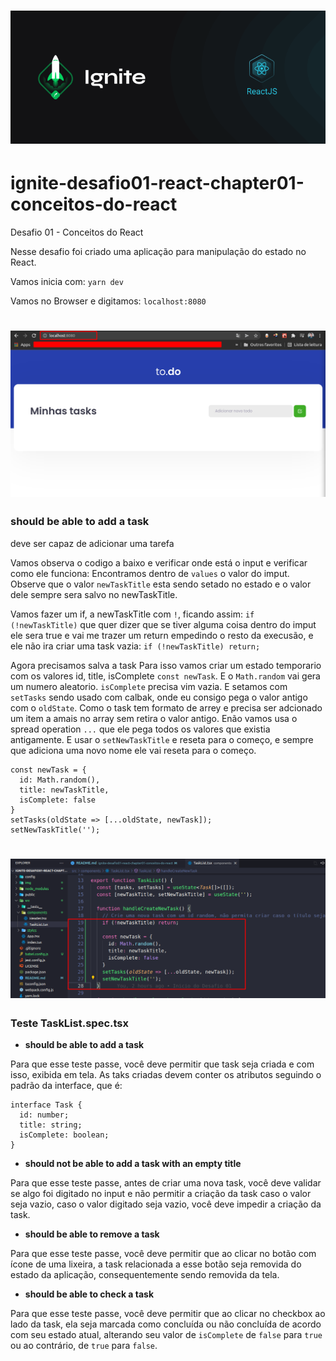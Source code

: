 <h1 align="center">
  <img src="./img/img000.png" />
</h1>

# ignite-desafio01-react-chapter01-conceitos-do-react
Desafio 01 - Conceitos do React

Nesse desafio foi criado uma aplicação para manipulação do estado no React.

Vamos inicia com:
`yarn dev`

Vamos no Browser e digitamos:
`localhost:8080`

<h1 align="center">
  <img src="./img/img001.png" />
</h1>

### should be able to add a task
deve ser capaz de adicionar uma tarefa

Vamos observa o codigo a baixo e verificar onde está o input e verificar como ele funciona:
Encontramos dentro de `values` o valor do imput.
Observe que o valor `newTaskTitle` esta sendo setado no estado e o valor dele sempre sera salvo no newTaskTitle.

Vamos fazer um if, a newTaskTitle com `!`, ficando assim:
`if (!newTaskTitle)` que quer dizer que se tiver alguma coisa dentro do imput ele sera true e vai me trazer um return empedindo o resto da execusão, e ele não ira criar uma task vazia:
`if (!newTaskTitle) return;`

Agora precisamos salva a task
Para isso vamos criar um estado temporario com os valores id, title, isComplete `const newTask`.
E o `Math.random` vai gera um numero aleatorio.
`isComplete` precisa vim vazia.
E setamos com `setTasks` sendo usado com calbak, onde eu consigo pega o valor antigo com o `oldState`.
Como o task tem formato de arrey e precisa ser adcionado um item a amais no array sem retira o valor antigo.
Enão vamos usa o spread operation `...` que ele pega todos os valores que existia antigamente.
E usar o `setNewTaskTitle` e reseta para o começo, e sempre que adiciona uma novo nome ele vai reseta para o começo.

```
const newTask = {
  id: Math.random(),
  title: newTaskTitle,
  isComplete: false
}
setTasks(oldState => [...oldState, newTask]);
setNewTaskTitle('');
```

<h1 align="center">
  <img src="./img/img002.png" />
</h1>




### Teste TaskList.spec.tsx

- **should be able to add a task**

Para que esse teste passe, você deve permitir que task seja criada e com isso, exibida em tela. As taks criadas devem conter os atributos seguindo o padrão da interface, que é:

```tsx
interface Task {
  id: number;
  title: string;
  isComplete: boolean;
}
```

- **should not be able to add a task with an empty title**

Para que esse teste passe, antes de criar uma nova task, você deve validar se algo foi digitado no input e não permitir a criação da task caso o valor seja vazio, caso o valor digitado seja vazio, você deve impedir a criação da task.

- **should be able to remove a task**

Para que esse teste passe, você deve permitir que ao clicar no botão com ícone de uma lixeira, a task relacionada a esse botão seja removida do estado da aplicação, consequentemente sendo removida da tela.

- **should be able to check a task**

Para que esse teste passe, você deve permitir que ao clicar no checkbox ao lado da task, ela seja marcada como concluída ou não concluída de acordo com seu estado atual, alterando seu valor de `isComplete` de `false` para `true` ou ao contrário, de `true` para `false`.